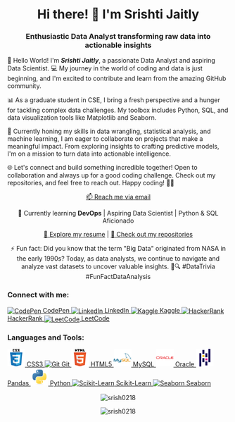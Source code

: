 <h1 align="center">Hi there! 👋 I'm Srishti Jaitly</h1>
<h3 align="center">Enthusiastic Data Analyst transforming raw data into actionable insights</h3>

<p align="center">

👋 Hello World! I'm ***Srishti Jaitly***, a passionate Data Analyst and aspiring Data Scientist. 💻 My journey in the world of coding and data is just beginning, and I'm excited to contribute and learn from the amazing GitHub community.

📊 As a graduate student in CSE, I bring a fresh perspective and a hunger for tackling complex data challenges. My toolbox includes Python, SQL, and data visualization tools like Matplotlib and Seaborn.

🚀 Currently honing my skills in data wrangling, statistical analysis, and machine learning, I am eager to collaborate on projects that make a meaningful impact. From exploring insights to crafting predictive models, I'm on a mission to turn data into actionable intelligence.

🌐 Let's connect and build something incredible together! Open to collaboration and always up for a good coding challenge. Check out my repositories, and feel free to reach out. Happy coding! 🚀✨
</p>


<p align="center">
  <a href="mailto:srishtijaitly2002@gmail.com">📫 Reach me via email</a>
</p>

<p align="center">
  🌱 Currently learning <strong>DevOps</strong> | Aspiring Data Scientist | Python & SQL Aficionado
</p>

<p align="center">
  <a href="https://drive.google.com/drive/u/0/folders/17ThnbVthhsvUSbwZK4zU5PRvqfSZk90W">📄 Explore my resume</a> | 
  <a href="https://github.com/srish0218?tab=repositories">👀 Check out my repositories</a>
</p>

<p align="center">
  ⚡ Fun fact: Did you know that the term "Big Data" originated from NASA in the early 1990s? Today, as data analysts, we continue to navigate and analyze vast datasets to uncover valuable insights. 🌌🔍 #DataTrivia #FunFactDataAnalysis
</p>

<h3 align="left">Connect with me:</h3>
<p align="left">
  <a href="https://codepen.io/@srish0218" target="blank">
    <img align="center" src="https://raw.githubusercontent.com/rahuldkjain/github-profile-readme-generator/master/src/images/icons/Social/codepen.svg" alt="CodePen" height="30" width="40" />
    CodePen
  </a>
  
  <a href="https://linkedin.com/in/srishti jaitly" target="blank">
    <img align="center" src="https://raw.githubusercontent.com/rahuldkjain/github-profile-readme-generator/master/src/images/icons/Social/linked-in-alt.svg" alt="LinkedIn" height="30" width="40" />
    LinkedIn
  </a>
  
  <a href="https://kaggle.com/srishtijaitly" target="blank">
    <img align="center" src="https://raw.githubusercontent.com/rahuldkjain/github-profile-readme-generator/master/src/images/icons/Social/kaggle.svg" alt="Kaggle" height="30" width="40" />
    Kaggle
  </a>
  
  <a href="https://www.hackerrank.com/@srishtijaitly" target="blank">
    <img align="center" src="https://raw.githubusercontent.com/rahuldkjain/github-profile-readme-generator/master/src/images/icons/Social/hackerrank.svg" alt="HackerRank" height="30" width="40" />
    HackerRank
  </a>
  
  <a href="https://www.leetcode.com/srishtijaitly2002" target="blank">
    <img align="center" src="https://raw.githubusercontent.com/rahuldkjain/github-profile-readme-generator/master/src/images/icons/Social/leet-code.svg" alt="LeetCode" height="30" width="40" />
    LeetCode
  </a>
</p>


<h3 align="left">Languages and Tools:</h3>
<p align="left"> 
  <a href="https://www.w3schools.com/css/" target="_blank" rel="noreferrer"><img src="https://raw.githubusercontent.com/devicons/devicon/master/icons/css3/css3-original-wordmark.svg" alt="CSS3" width="40" height="40"/> CSS3 </a> 
  <a href="https://git-scm.com/" target="_blank" rel="noreferrer"><img src="https://www.vectorlogo.zone/logos/git-scm/git-scm-icon.svg" alt="Git" width="40" height="40"/> Git </a> 
  <a href="https://www.w3.org/html/" target="_blank" rel="noreferrer"><img src="https://raw.githubusercontent.com/devicons/devicon/master/icons/html5/html5-original-wordmark.svg" alt="HTML5" width="40" height="40"/> HTML5 </a> 
  <a href="https://www.mysql.com/" target="_blank" rel="noreferrer"><img src="https://raw.githubusercontent.com/devicons/devicon/master/icons/mysql/mysql-original-wordmark.svg" alt="MySQL" width="40" height="40"/> MySQL </a> 
  <a href="https://www.oracle.com/" target="_blank" rel="noreferrer"><img src="https://raw.githubusercontent.com/devicons/devicon/master/icons/oracle/oracle-original.svg" alt="Oracle" width="40" height="40"/> Oracle </a> 
  <a href="https://pandas.pydata.org/" target="_blank" rel="noreferrer"><img src="https://raw.githubusercontent.com/devicons/devicon/2ae2a900d2f041da66e950e4d48052658d850630/icons/pandas/pandas-original.svg" alt="Pandas" width="40" height="40"/> Pandas </a> 
  <a href="https://www.python.org" target="_blank" rel="noreferrer"><img src="https://raw.githubusercontent.com/devicons/devicon/master/icons/python/python-original.svg" alt="Python" width="40" height="40"/> Python </a> 
  <a href="https://scikit-learn.org/" target="_blank" rel="noreferrer"><img src="https://upload.wikimedia.org/wikipedia/commons/0/05/Scikit_learn_logo_small.svg" alt="Scikit-Learn" width="40" height="40"/> Scikit-Learn </a> 
  <a href="https://seaborn.pydata.org/" target="_blank" rel="noreferrer"><img src="https://seaborn.pydata.org/_images/logo-mark-lightbg.svg" alt="Seaborn" width="40" height="40"/> Seaborn </a> 
</p>



<p align="center" ><img align="center" src="https://github-readme-stats.vercel.app/api/top-langs?username=srish0218&show_icons=true&theme=dark&locale=en&layout=compact" alt="srish0218" /></p>


<p align="center">
  <img src="https://github-readme-streak-stats.herokuapp.com/?user=srish0218&theme=dark" alt="srish0218" />
</p>
